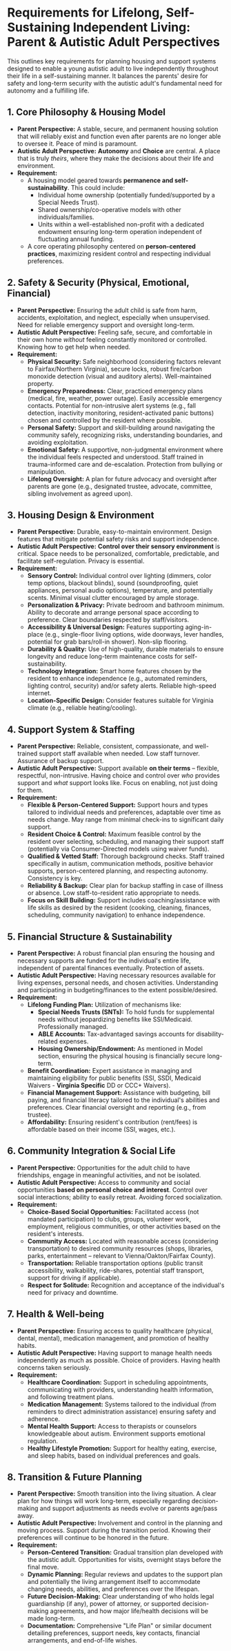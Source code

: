 # Requirements for Lifelong, Self-Sustaining Independent Living: Parent & Autistic Adult Perspectives

This outlines key requirements for planning housing and support systems designed to enable a young autistic adult to live independently throughout their life in a self-sustaining manner. It balances the parents' desire for safety and long-term security with the autistic adult's fundamental need for autonomy and a fulfilling life.

## 1. Core Philosophy & Housing Model

* **Parent Perspective:** A stable, secure, and permanent housing solution that will reliably exist and function even after parents are no longer able to oversee it. Peace of mind is paramount.
* **Autistic Adult Perspective:** **Autonomy** and **Choice** are central. A place that is truly *theirs*, where they make the decisions about their life and environment.
* **Requirement:**
    * A housing model geared towards **permanence and self-sustainability**. This could include:
        * Individual home ownership (potentially funded/supported by a Special Needs Trust).
        * Shared ownership/co-operative models with other individuals/families.
        * Units within a well-established non-profit with a dedicated endowment ensuring long-term operation independent of fluctuating annual funding.
    * A core operating philosophy centered on **person-centered practices**, maximizing resident control and respecting individual preferences.

## 2. Safety & Security (Physical, Emotional, Financial)

* **Parent Perspective:** Ensuring the adult child is safe from harm, accidents, exploitation, and neglect, especially when unsupervised. Need for reliable emergency support and oversight long-term.
* **Autistic Adult Perspective:** Feeling safe, secure, and comfortable in their own home *without* feeling constantly monitored or controlled. Knowing how to get help when needed.
* **Requirement:**
    * **Physical Security:** Safe neighborhood (considering factors relevant to Fairfax/Northern Virginia), secure locks, robust fire/carbon monoxide detection (visual and auditory alerts). Well-maintained property.
    * **Emergency Preparedness:** Clear, practiced emergency plans (medical, fire, weather, power outage). Easily accessible emergency contacts. Potential for non-intrusive alert systems (e.g., fall detection, inactivity monitoring, resident-activated panic buttons) chosen and controlled by the resident where possible.
    * **Personal Safety:** Support and skill-building around navigating the community safely, recognizing risks, understanding boundaries, and avoiding exploitation.
    * **Emotional Safety:** A supportive, non-judgmental environment where the individual feels respected and understood. Staff trained in trauma-informed care and de-escalation. Protection from bullying or manipulation.
    * **Lifelong Oversight:** A plan for future advocacy and oversight after parents are gone (e.g., designated trustee, advocate, committee, sibling involvement as agreed upon).

## 3. Housing Design & Environment

* **Parent Perspective:** Durable, easy-to-maintain environment. Design features that mitigate potential safety risks and support independence.
* **Autistic Adult Perspective:** **Control over their sensory environment** is critical. Space needs to be personalized, comfortable, predictable, and facilitate self-regulation. Privacy is essential.
* **Requirement:**
    * **Sensory Control:** Individual control over lighting (dimmers, color temp options, blackout blinds), sound (soundproofing, quiet appliances, personal audio options), temperature, and potentially scents. Minimal visual clutter encouraged by ample storage.
    * **Personalization & Privacy:** Private bedroom and bathroom minimum. Ability to decorate and arrange personal space according to preference. Clear boundaries respected by staff/visitors.
    * **Accessibility & Universal Design:** Features supporting aging-in-place (e.g., single-floor living options, wide doorways, lever handles, potential for grab bars/roll-in shower). Non-slip flooring.
    * **Durability & Quality:** Use of high-quality, durable materials to ensure longevity and reduce long-term maintenance costs for self-sustainability.
    * **Technology Integration:** Smart home features chosen by the resident to enhance independence (e.g., automated reminders, lighting control, security) and/or safety alerts. Reliable high-speed internet.
    * **Location-Specific Design:** Consider features suitable for Virginia climate (e.g., reliable heating/cooling).

## 4. Support System & Staffing

* **Parent Perspective:** Reliable, consistent, compassionate, and well-trained support staff available when needed. Low staff turnover. Assurance of backup support.
* **Autistic Adult Perspective:** Support available **on their terms** – flexible, respectful, non-intrusive. Having choice and control over *who* provides support and *what* support looks like. Focus on enabling, not just doing for them.
* **Requirement:**
    * **Flexible & Person-Centered Support:** Support hours and types tailored to individual needs and preferences, adaptable over time as needs change. May range from minimal check-ins to significant daily support.
    * **Resident Choice & Control:** Maximum feasible control by the resident over selecting, scheduling, and managing their support staff (potentially via Consumer-Directed models using waiver funds).
    * **Qualified & Vetted Staff:** Thorough background checks. Staff trained specifically in autism, communication methods, positive behavior supports, person-centered planning, and respecting autonomy. Consistency is key.
    * **Reliability & Backup:** Clear plan for backup staffing in case of illness or absence. Low staff-to-resident ratio appropriate to needs.
    * **Focus on Skill Building:** Support includes coaching/assistance with life skills as desired by the resident (cooking, cleaning, finances, scheduling, community navigation) to enhance independence.

## 5. Financial Structure & Sustainability

* **Parent Perspective:** A robust financial plan ensuring the housing and necessary supports are funded for the individual's entire life, independent of parental finances eventually. Protection of assets.
* **Autistic Adult Perspective:** Having necessary resources available for living expenses, personal needs, and chosen activities. Understanding and participating in budgeting/finances to the extent possible/desired.
* **Requirement:**
    * **Lifelong Funding Plan:** Utilization of mechanisms like:
        * **Special Needs Trusts (SNTs):** To hold funds for supplemental needs without jeopardizing benefits like SSI/Medicaid. Professionally managed.
        * **ABLE Accounts:** Tax-advantaged savings accounts for disability-related expenses.
        * **Housing Ownership/Endowment:** As mentioned in Model section, ensuring the physical housing is financially secure long-term.
    * **Benefit Coordination:** Expert assistance in managing and maintaining eligibility for public benefits (SSI, SSDI, Medicaid Waivers - **Virginia Specific** DD or CCC+ Waivers).
    * **Financial Management Support:** Assistance with budgeting, bill paying, and financial literacy tailored to the individual's abilities and preferences. Clear financial oversight and reporting (e.g., from trustee).
    * **Affordability:** Ensuring resident's contribution (rent/fees) is affordable based on their income (SSI, wages, etc.).

## 6. Community Integration & Social Life

* **Parent Perspective:** Opportunities for the adult child to have friendships, engage in meaningful activities, and not be isolated.
* **Autistic Adult Perspective:** Access to community and social opportunities **based on personal choice and interest**. Control over social interactions; ability to easily retreat. Avoiding forced socialization.
* **Requirement:**
    * **Choice-Based Social Opportunities:** Facilitated access (not mandated participation) to clubs, groups, volunteer work, employment, religious communities, or other activities based on the resident's interests.
    * **Community Access:** Located with reasonable access (considering transportation) to desired community resources (shops, libraries, parks, entertainment – relevant to Vienna/Oakton/Fairfax County).
    * **Transportation:** Reliable transportation options (public transit accessibility, walkability, ride-shares, potential staff transport, support for driving if applicable).
    * **Respect for Solitude:** Recognition and acceptance of the individual's need for privacy and downtime.

## 7. Health & Well-being

* **Parent Perspective:** Ensuring access to quality healthcare (physical, dental, mental), medication management, and promotion of healthy habits.
* **Autistic Adult Perspective:** Having support to manage health needs independently as much as possible. Choice of providers. Having health concerns taken seriously.
* **Requirement:**
    * **Healthcare Coordination:** Support in scheduling appointments, communicating with providers, understanding health information, and following treatment plans.
    * **Medication Management:** Systems tailored to the individual (from reminders to direct administration assistance) ensuring safety and adherence.
    * **Mental Health Support:** Access to therapists or counselors knowledgeable about autism. Environment supports emotional regulation.
    * **Healthy Lifestyle Promotion:** Support for healthy eating, exercise, and sleep habits, based on individual preferences and goals.

## 8. Transition & Future Planning

* **Parent Perspective:** Smooth transition into the living situation. A clear plan for how things will work long-term, especially regarding decision-making and support adjustments as needs evolve or parents age/pass away.
* **Autistic Adult Perspective:** Involvement and control in the planning and moving process. Support during the transition period. Knowing their preferences will continue to be honored in the future.
* **Requirement:**
    * **Person-Centered Transition:** Gradual transition plan developed *with* the autistic adult. Opportunities for visits, overnight stays before the final move.
    * **Dynamic Planning:** Regular reviews and updates to the support plan and potentially the living arrangement itself to accommodate changing needs, abilities, and preferences over the lifespan.
    * **Future Decision-Making:** Clear understanding of who holds legal guardianship (if any), power of attorney, or supported decision-making agreements, and how major life/health decisions will be made long-term.
    * **Documentation:** Comprehensive "Life Plan" or similar document detailing preferences, support needs, key contacts, financial arrangements, and end-of-life wishes.
